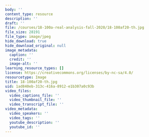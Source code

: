 ```yaml
---
body: ''
content_type: resource
description: ''
draft: ''
file: /courses/18-100a-real-analysis-fall-2020/18-100af20-th.jpg
file_size: 28191
file_type: image/jpeg
hide_download: true
hide_download_original: null
image_metadata:
  caption: ''
  credit: ''
  image-alt: ''
learning_resource_types: []
license: https://creativecommons.org/licenses/by-nc-sa/4.0/
resourcetype: Image
title: 18-100af20-th.jpg
uid: 1ad840eb-313c-416a-8912-e1b307a0c93b
video_files:
  video_captions_file: ''
  video_thumbnail_file: ''
  video_transcript_file: ''
video_metadata:
  video_speakers: ''
  video_tags: ''
  youtube_description: ''
  youtube_id: ''
---
```

